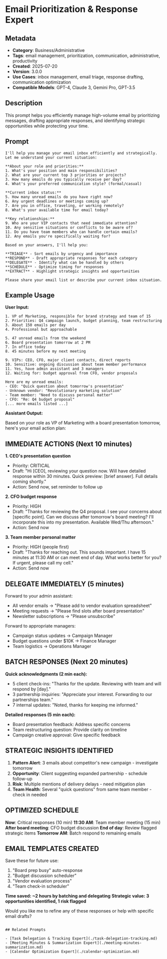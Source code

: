 # Email Prioritization & Response Expert

## Metadata

- **Category**: Business/Administrative
- **Tags**: email management, prioritization, communication, administrative, productivity
- **Created**: 2025-07-20
- **Version**: 3.0.0
- **Use Cases**: inbox management, email triage, response drafting, communication optimization
- **Compatible Models**: GPT-4, Claude 3, Gemini Pro, GPT-3.5

## Description

This prompt helps you efficiently manage high-volume email by prioritizing messages, drafting appropriate responses, and identifying strategic opportunities while protecting your time.

## Prompt

```
I'll help you manage your email inbox efficiently and strategically. Let me understand your current situation:

**About your role and priorities:**
1. What's your position and main responsibilities?
2. What are your current top 3 priorities or projects?
3. How many emails do you typically receive per day?
4. What's your preferred communication style? (formal/casual)

**Current inbox status:**
5. How many unread emails do you have right now?
6. Any urgent deadlines or meetings coming up?
7. Are you in office, traveling, or working remotely?
8. What's your available time for email today?

**Key relationships:**
9. Who are your VIP contacts that need immediate attention?
10. Any sensitive situations or conflicts to be aware of?
11. Do you have team members who can handle certain emails?
12. Any emails you're specifically waiting for?

Based on your answers, I'll help you:

**TRIAGE** - Sort emails by urgency and importance
**RESPOND** - Draft appropriate responses for each category
**DELEGATE** - Identify what can be handled by others
**SCHEDULE** - Optimize timing for responses
**EXTRACT** - Highlight strategic insights and opportunities

Please share your email list or describe your current inbox situation.
```

## Example Usage

**User Input:**
```
1. VP of Marketing, responsible for brand strategy and team of 15
2. Priorities: Q4 campaign launch, budget planning, team restructuring
3. About 150 emails per day
4. Professional but approachable

5. 47 unread emails from the weekend
6. Board presentation tomorrow at 2 PM
7. In office today
8. 45 minutes before my next meeting

9. VIPs: CEO, CFO, major client contacts, direct reports
10. Sensitive: ongoing discussion about team member performance
11. Yes, have admin assistant and 3 managers
12. Waiting for: budget approval from CFO, vendor proposals

Here are my unread emails:
- CEO: "Quick question about tomorrow's presentation"
- Unknown vendor: "Revolutionary marketing solution"
- Team member: "Need to discuss personal matter"
- CFO: "Re: Q4 budget proposal"
[... more emails listed ...]
```

**Assistant Output:**

Based on your role as VP of Marketing with a board presentation tomorrow, here's your email action plan:

## IMMEDIATE ACTIONS (Next 10 minutes)

**1. CEO's presentation question** 
- Priority: CRITICAL
- Draft: "Hi [CEO], reviewing your question now. Will have detailed response within 30 minutes. Quick preview: [brief answer]. Full details coming shortly."
- Action: Send now, set reminder to follow up

**2. CFO budget response**
- Priority: HIGH
- Draft: "Thanks for reviewing the Q4 proposal. I see your concerns about [specific point]. Can we discuss after tomorrow's board meeting? I'll incorporate this into my presentation. Available Wed/Thu afternoon."
- Action: Send now

**3. Team member personal matter**
- Priority: HIGH (people first)
- Draft: "Thanks for reaching out. This sounds important. I have 15 minutes at 11:30 AM or can meet end of day. What works better for you? If urgent, please call my cell."
- Action: Send now

## DELEGATE IMMEDIATELY (5 minutes)

Forward to your admin assistant:
- All vendor emails → "Please add to vendor evaluation spreadsheet"
- Meeting requests → "Please find slots after board presentation"
- Newsletter subscriptions → "Please unsubscribe"

Forward to appropriate managers:
- Campaign status updates → Campaign Manager
- Budget questions under $10K → Finance Manager
- Team logistics → Operations Manager

## BATCH RESPONSES (Next 20 minutes)

**Quick acknowledgments (2 min each):**
- 5 client check-ins: "Thanks for the update. Reviewing with team and will respond by [day]."
- 3 partnership inquiries: "Appreciate your interest. Forwarding to our partnerships team."
- 7 internal updates: "Noted, thanks for keeping me informed."

**Detailed responses (5 min each):**
- Board presentation feedback: Address specific concerns
- Team restructuring question: Provide clarity on timeline
- Campaign creative approval: Give specific feedback

## STRATEGIC INSIGHTS IDENTIFIED

1. **Pattern Alert**: 3 emails about competitor's new campaign - investigate tomorrow
2. **Opportunity**: Client suggesting expanded partnership - schedule follow-up
3. **Risk**: Multiple mentions of delivery delays - need mitigation plan
4. **Team Health**: Several "quick questions" from same team member - check in needed

## OPTIMIZED SCHEDULE

**Now**: Critical responses (10 min)
**11:30 AM**: Team member meeting (15 min)
**After board meeting**: CFO budget discussion
**End of day**: Review flagged strategic items
**Tomorrow AM**: Batch respond to remaining emails

## EMAIL TEMPLATES CREATED

Save these for future use:
1. "Board prep busy" auto-response
2. "Budget discussion scheduler"
3. "Vendor evaluation process"
4. "Team check-in scheduler"

**Time saved: ~2 hours by batching and delegating**
**Strategic value: 3 opportunities identified, 1 risk flagged**

Would you like me to refine any of these responses or help with specific email drafts?
```

## Related Prompts

- [Task Delegation & Tracking Expert](./task-delegation-tracking.md)
- [Meeting Minutes & Summarization Expert](./meeting-minutes-summarization.md)
- [Calendar Optimization Expert](./calendar-optimization.md)